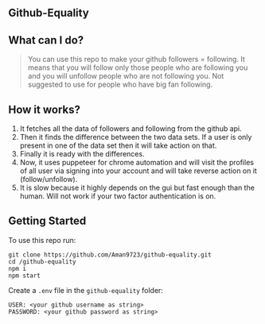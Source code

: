 ## Github-Equality

## What can I do?
> You can use this repo to make your github followers = following. It means that you will follow only those people who are following you and you will unfollow people who are not following you. Not suggested to use for people who have big fan following. 

## How it works?
1. It fetches all the data of followers and following from the github api. 
2. Then it finds the difference between the two data sets. If a user is only present in one of the data set then it will take action on that. 
3. Finally it is ready with the differences. 
4. Now, it uses puppeteer for chrome automation and will visit the profiles of all user via signing into your account and will take reverse action on it (follow/unfollow). 
5. It is slow because it highly depends on the gui but fast enough than the human. Will not work if your two factor authentication is on.

## Getting Started
To use this repo run:
```
git clone https://github.com/Aman9723/github-equality.git
cd /github-equality
npm i
npm start
```
Create a `.env` file in the `github-equality` folder:
```
USER: <your github username as string>
PASSWORD: <your github password as string>
```
